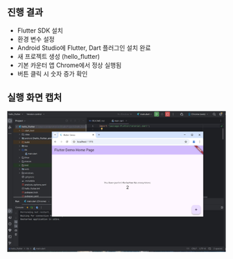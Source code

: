 ## 진행 결과
- Flutter SDK 설치
- 환경 변수 설정
- Android Studio에 Flutter, Dart 플러그인 설치 완료
- 새 프로젝트 생성 (hello_flutter)
- 기본 카운터 앱 Chrome에서 정상 실행됨
- 버튼 클릭 시 숫자 증가 확인

## 실행 화면 캡처
![실행 화면](실행결과.JPG)
